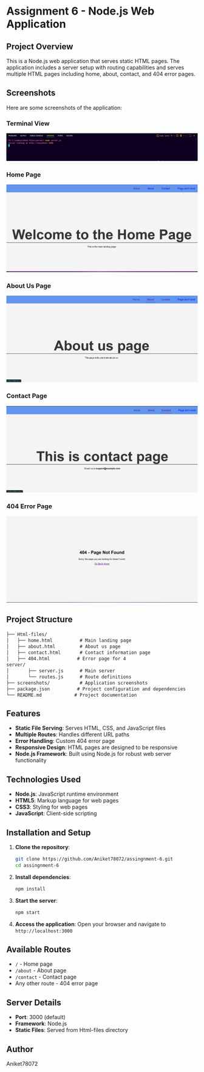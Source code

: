 # Assignment 6 - Node.js Web Application

## Project Overview
This is a Node.js web application that serves static HTML pages. The application includes a server setup with routing capabilities and serves multiple HTML pages including home, about, contact, and 404 error pages.

## Screenshots
Here are some screenshots of the application:

### Terminal View
![Terminal View](./screenshots/Screenshot%202025-08-19%20185944.png)

### Home Page
![Home Page](./screenshots/Screenshot%202025-08-20%20124612.png)

### About Us Page
![About Us Page](./screenshots/Screenshot%202025-08-20%20124647.png)

### Contact Page
![Contact Page](./screenshots/Screenshot%202025-08-20%20124706.png)

### 404 Error Page
![404 Error Page](./screenshots/Screenshot%202025-08-20%20124720.png)

## Project Structure
```
├── Html-files/
│   ├── home.html          # Main landing page
│   ├── about.html         # About us page
│   ├── contact.html       # Contact information page
│   ├── 404.html          # Error page for 4
server/
│       ├── server.js      # Main server 
│       └── routes.js      # Route definitions
├── screenshots/           # Application screenshots
├── package.json          # Project configuration and dependencies
└── README.md            # Project documentation
```

## Features
- **Static File Serving**: Serves HTML, CSS, and JavaScript files
- **Multiple Routes**: Handles different URL paths
- **Error Handling**: Custom 404 error page
- **Responsive Design**: HTML pages are designed to be responsive
- **Node.js Framework**: Built using Node.js for robust web server functionality

## Technologies Used
- **Node.js**: JavaScript runtime environment
- **HTML5**: Markup language for web pages
- **CSS3**: Styling for web pages
- **JavaScript**: Client-side scripting

## Installation and Setup

1. **Clone the repository**:
   ```bash
   git clone https://github.com/Aniket78072/assingnment-6.git
   cd assingnment-6
   ```

2. **Install dependencies**:
   ```bash
   npm install
   ```

3. **Start the server**:
   ```bash
   npm start
   ```

4. **Access the application**:
   Open your browser and navigate to `http://localhost:3000`

## Available Routes
- `/` - Home page
- `/about` - About page
- `/contact` - Contact page
- Any other route - 404 error page

## Server Details
- **Port**: 3000 (default)
- **Framework**: Node.js
- **Static Files**: Served from Html-files directory

## Author
Aniket78072
